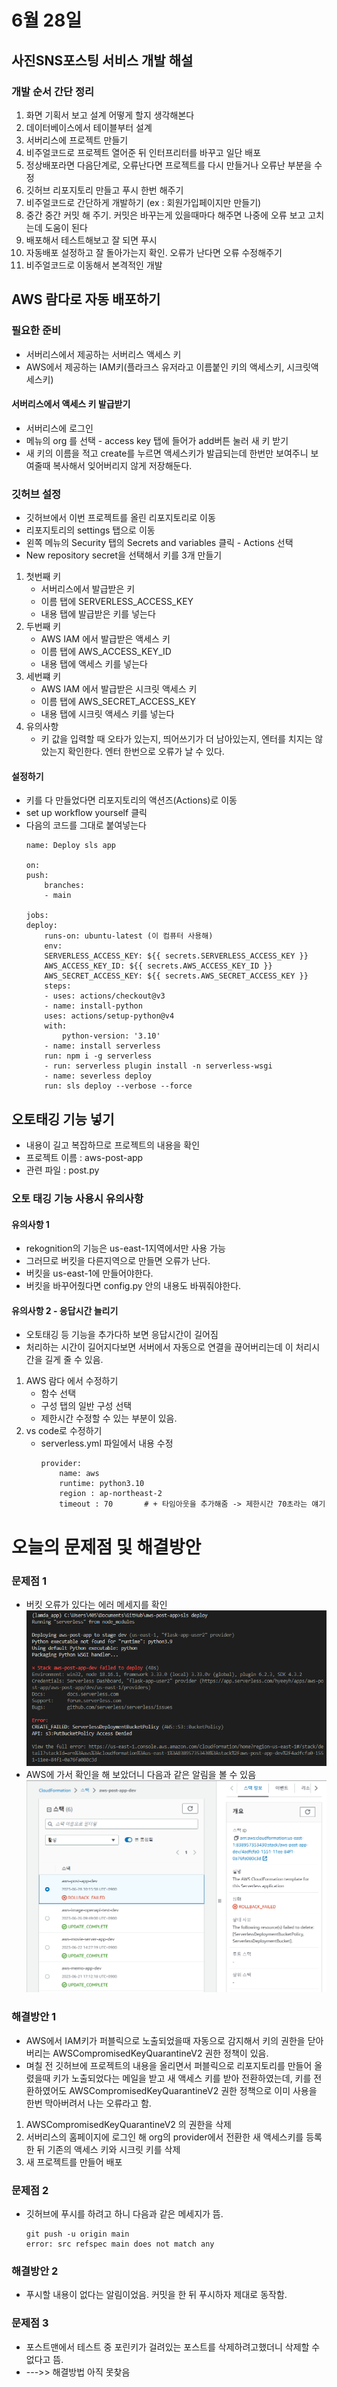 # 6월 28일

## 사진SNS포스팅 서비스 개발 해설
### 개발 순서 간단 정리
1. 화면 기획서 보고 설계 어떻게 할지 생각해본다
2. 데이터베이스에서 테이블부터 설계
3. 서버리스에 프로젝트 만들기
4. 비주얼코드로 프로젝트 열어준 뒤 인터프리터를 바꾸고 일단 배포
5. 정상배포라면 다음단계로, 오류난다면 프로젝트를 다시 만들거나 오류난 부분을 수정
6. 깃허브 리포지토리 만들고 푸시 한번 해주기
7. 비주얼코드로 간단하게 개발하기 (ex : 회원가입페이지만 만들기)
8. 중간 중간 커밋 해 주기. 커밋은 바꾸는게 있을때마다 해주면 나중에 오류 보고 고치는데 도움이 된다
9. 배포해서 테스트해보고 잘 되면 푸시
10. 자동배포 설정하고 잘 돌아가는지 확인. 오류가 난다면 오류 수정해주기
11. 비주얼코드로 이동해서 본격적인 개발

## AWS 람다로 자동 배포하기
### 필요한 준비
- 서버리스에서 제공하는 서버리스 액세스 키
- AWS에서 제공하는 IAM키(플라크스 유저라고 이름붙인 키의 액세스키, 시크릿액세스키)

#### 서버리스에서 액세스 키 발급받기
- 서버리스에 로그인
- 메뉴의 org 를 선택 - access key 탭에 들어가 add버튼 눌러 새 키 받기
- 새 키의 이름을 적고 create를 누르면 액세스키가 발급되는데 한번만 보여주니 보여줄때 복사해서 잊어버리지 않게 저장해둔다.


### 깃허브 설정
- 깃허브에서 이번 프로젝트를 올린 리포지토리로 이동
- 리포지토리의 settings 탭으로 이동
- 왼쪽 메뉴의 Security 탭의 Secrets and variables 클릭 - Actions 선택
- New repository secret을 선택해서 키를 3개 만들기
1. 첫번째 키
   - 서버리스에서 발급받은 키
   - 이름 탭에 SERVERLESS_ACCESS_KEY
   - 내용 탭에 발급받은 키를 넣는다
2. 두번째 키
   - AWS IAM 에서 발급받은 액세스 키
   - 이름 탭에 AWS_ACCESS_KEY_ID
   - 내용 탭에 액세스 키를 넣는다
3. 세번쨰 키
   - AWS IAM 에서 발급받은 시크릿 액세스 키
   - 이름 탭에 AWS_SECRET_ACCESS_KEY
   - 내용 탭에 시크릿 액세스 키를 넣는다
4. 유의사항
   - 키 값을 입력할 때 오타가 있는지, 띄어쓰기가 더 남아있는지, 엔터를 치지는 않았는지 확인한다. 엔터 한번으로 오류가 날 수 있다.

#### 설정하기
- 키를 다 만들었다면 리포지토리의 액션즈(Actions)로 이동
- set up workflow yourself 클릭
- 다음의 코드를 그대로 붙여넣는다
    ```
    name: Deploy sls app

    on: 
    push:
        branches:
        - main

    jobs:     
    deploy:
        runs-on: ubuntu-latest (이 컴퓨터 사용해)
        env:
        SERVERLESS_ACCESS_KEY: ${{ secrets.SERVERLESS_ACCESS_KEY }}
        AWS_ACCESS_KEY_ID: ${{ secrets.AWS_ACCESS_KEY_ID }}
        AWS_SECRET_ACCESS_KEY: ${{ secrets.AWS_SECRET_ACCESS_KEY }}
        steps:
        - uses: actions/checkout@v3
        - name: install-python
        uses: actions/setup-python@v4
        with:
            python-version: '3.10'
        - name: install serverless
        run: npm i -g serverless
        - run: serverless plugin install -n serverless-wsgi
        - name: severless deploy
        run: sls deploy --verbose --force
    ```

## 오토태깅 기능 넣기
- 내용이 길고 복잡하므로 프로젝트의 내용을 확인
- 프로젝트 이름 : aws-post-app
- 관련 파일 : post.py

### 오토 태깅 기능 사용시 유의사항
#### 유의사항 1
- rekognition의 기능은 us-east-1지역에서만 사용 가능
- 그러므로 버킷을 다른지역으로 만들면 오류가 난다.
- 버킷을 us-east-1에 만들어야한다.
- 버킷을 바꾸어줬다면 config.py 안의 내용도 바꿔줘야한다.

#### 유의사항 2 - 응답시간 늘리기
- 오토태깅 등 기능을 추가다하 보면 응답시간이 길어짐
- 처리하는 시간이 길어지다보면 서버에서 자동으로 연결을 끊어버리는데 이 처리시간을 길게 줄 수 있음.
1. AWS 람다 에서 수정하기
   - 함수 선택
   - 구성 탭의 일반 구성 선택
   - 제한시간 수정할 수 있는 부분이 있음.
2. vs code로 수정하기
   - serverless.yml 파일에서 내용 수정
        ```
        provider:
            name: aws
            runtime: python3.10
            region : ap-northeast-2
            timeout : 70       # + 타임아웃을 추가해줌 -> 제한시간 70초라는 얘기

        ```


# 오늘의 문제점 및 해결방안
### 문제점 1
- 버킷 오류가 있다는 에러 메세지를 확인
![Alt text](image-14.png)
- AWS에 가서 확인을 해 보았더니 다음과 같은 알림을 볼 수 있음
![Alt text](image-15.png)

### 해결방안 1
- AWS에서 IAM키가 퍼블릭으로 노출되었을때 자동으로 감지해서 키의 권한을 닫아버리는 AWSCompromisedKeyQuarantineV2 권한 정책이 있음.
- 며칠 전 깃허브에 프로젝트의 내용을 올리면서 퍼블릭으로 리포지토리를 만들어 올렸을때 키가 노출되었다는 메일을 받고 새 액세스 키를 받아 전환하였는데, 키를 전환하였어도 AWSCompromisedKeyQuarantineV2 권한 정책으로 이미 사용을 한번 막아버려서 나는 오류라고 함.
1. AWSCompromisedKeyQuarantineV2 의 권한을 삭제
2. 서버리스의 홈페이지에 로그인 해 org의 provider에서 전환한 새 액세스키를 등록한 뒤 기존의 액세스 키와 시크릿 키를 삭제
3. 새 프로젝트를 만들어 배포

### 문제점 2
- 깃허브에 푸시를 하려고 하니 다음과 같은 메세지가 뜸.
    ```
    git push -u origin main
    error: src refspec main does not match any
    ```

### 해결방안 2
- 푸시할 내용이 없다는 알림이었음. 커밋을 한 뒤 푸시하자 제대로 동작함.


### 문제점 3
- 포스트맨에서 테스트 중 포린키가 걸려있는 포스트를 삭제하려고했더니 삭제할 수 없다고 뜸.
- --->> 해결방법 아직 못찾음